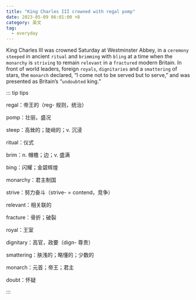 ```yaml
---
title: "King Charles III crowned with regal pomp"
date: 2023-05-09 06:01:00 +8
category: 英文
tag:
  - everyday
---
```


King Charles III was crowned Saturday at Westminster Abbey, in a `ceremony` `steeped` in ancient `ritual` and `brimming` with `bling` at a time when the `monarchy` is `striving` to remain `relevant` in a `fractured` modern Britain. In front of world leaders, foreign `royals`, `dignitaries` and a `smattering` of stars, the `monarch` declared, “I come not to be served but to serve,” and was presented as Britain’s “`undoubted` king.”

::: tip tips

regal：帝王的（reg- 规则，统治）

pomp：壮丽，盛况

steep：高耸的；陡峭的；v. 沉浸

ritual：仪式

brim：n. 帽檐；边；v. 盛满

bing：闪耀；金碧辉煌

monarchy：君主制国

strive：努力奋斗（strive- = contend，竞争）

relevant：相关联的

fracture：骨折；破裂

royal：王室

dignitary：高官，政要（dign- 尊贵）

smattering：肤浅的；略懂的；少数的

monarch：元首；帝王；君主

doubt：怀疑

:::
